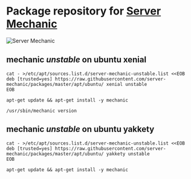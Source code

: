 # Package repository for [Server Mechanic](https://github.com/server-mechanic/mechanic)

![Server Mechanic](https://server-mechanic.github.io/website/images/mechanic.png "Server Mechanic")

## mechanic *unstable* on ubuntu xenial

```
cat - >/etc/apt/sources.list.d/server-mechanic-unstable.list <<EOB
deb [trusted=yes] https://raw.githubusercontent.com/server-mechanic/packages/master/apt/ubuntu/ xenial unstable
EOB

apt-get update && apt-get install -y mechanic

/usr/sbin/mechanic version
```

## mechanic *unstable* on ubuntu yakkety

```
cat - >/etc/apt/sources.list.d/server-mechanic-unstable.list <<EOB
deb [trusted=yes] https://raw.githubusercontent.com/server-mechanic/packages/master/apt/ubuntu/ yakkety unstable
EOB

apt-get update && apt-get install -y mechanic
```
